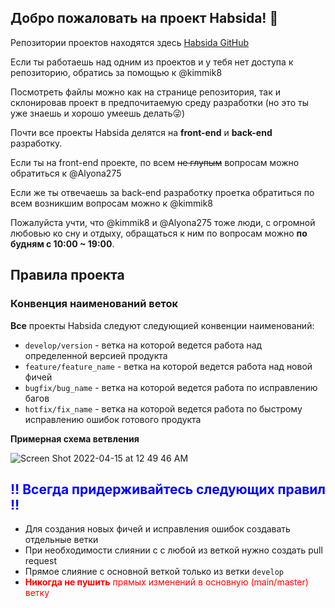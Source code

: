 ## Добро пожаловать на проект Habsida! 👋

Репозитории проектов находятся здесь [Habsida GitHub](https://github.com/habsida?tab=repositories)

Если ты работаешь над одним из проектов и у тебя нет доступа к репозиторию, обратись за помощью к @kimmik8

Посмотреть файлы можно как на странице репозитория, так и склонировав проект в предпочитаемую среду разработки (но это ты уже знаешь и хорошо умеешь делать😜)

Почти все проекты Habsida делятся на **front-end** и **back-end** разработку.

Если ты на front-end проекте, по всем ~~не глупым~~ вопросам можно обратиться к @Alyona275

Если же ты отвечаешь за back-end разработку проетка обратиться по всем возникшим вопросам можно к @kimmik8

Пожалуйста учти, что @kimmik8 и @Alyona275 тоже люди, с огромной любовью ко сну и отдыху, обращаться к ним по вопросам можно **по будням с 10:00 ~ 19:00**.

## Правила проекта

### Конвенция наименований веток

**Все** проекты Habsida следуют следующией конвенции наименований:

- `develop/version` - ветка на которой ведется работа над определенной версией продукта
- `feature/feature_name` - ветка на которой ведется работа над новой фичей
- `bugfix/bug_name` - ветка на которой ведется работа по исправлению багов
- `hotfix/fix_name` - ветка на которой ведется работа по быстрому исправлению ошибок готового продукта

**Примерная схема ветвления**

![Screen Shot 2022-04-15 at 12 49 46 AM](https://user-images.githubusercontent.com/82853454/163426840-1927ecd0-564b-4722-93eb-e94e339a649f.png)

<h2 style="color:blue"> ‼️ Всегда придерживайтесь следующих правил ‼️</h2>

- Для создания новых фичей и исправления ошибок создавать отдельные ветки
- При необходимости слиянии с с любой из веткой нужно создать pull request
- Прямое слияние с основной веткой только из ветки `develop`
- <span style="color:red">**Никогда не пушить** прямых изменений в основную (main/master) ветку </span>

